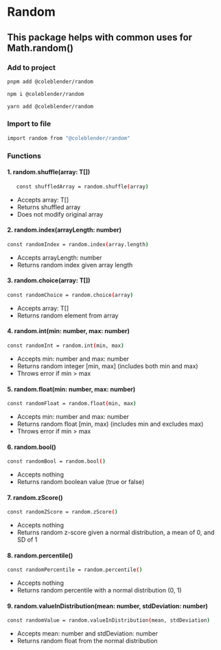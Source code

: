 # Random

## This package helps with common uses for Math.random()

### Add to project

```bash
pnpm add @coleblender/random
```

```bash
npm i @coleblender/random
```

```bash
yarn add @coleblender/random
```

### Import to file

```bash
import random from "@coleblender/random"
```

### Functions

#### 1. random.shuffle(array: T[])

```bash
   const shuffledArray = random.shuffle(array)
```

- Accepts array: T[]
- Returns shuffled array
- Does not modify original array

#### 2. random.index(arrayLength: number)

```bash
const randomIndex = random.index(array.length)
```

- Accepts arrayLength: number
- Returns random index given array length

#### 3. random.choice(array: T[])

```bash
const randomChoice = random.choice(array)
```

- Accepts array: T[]
- Returns random element from array

#### 4. random.int(min: number, max: number)

```bash
const randomInt = random.int(min, max)
```

- Accepts min: number and max: number
- Returns random integer [min, max] (includes both min and max)
- Throws error if min > max

#### 5. random.float(min: number, max: number)

```bash
const randomFloat = random.float(min, max)
```

- Accepts min: number and max: number
- Returns random float [min, max) (includes min and excludes max)
- Throws error if min > max

#### 6. random.bool()

```bash
const randomBool = random.bool()
```

- Accepts nothing
- Returns random boolean value (true or false)

#### 7. random.zScore()

```bash
const randomZScore = random.zScore()
```

- Accepts nothing
- Returns random z-score given a normal distribution, a mean of 0, and SD of 1

#### 8. random.percentile()

```bash
const randomPercentile = random.percentile()
```

- Accepts nothing
- Returns random percentile with a normal distribution (0, 1)

#### 9. random.valueInDistribution(mean: number, stdDeviation: number)

```bash
const randomValue = random.valueInDistribution(mean, stdDeviation)
```

- Accepts mean: number and stdDeviation: number
- Returns random float from the normal distribution
